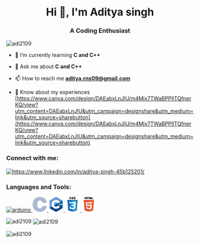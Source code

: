 <h1 align="center">Hi 👋, I'm Aditya singh</h1>
<h3 align="center">A Coding Enthusiast</h3>

<p align="left"> <img src="https://komarev.com/ghpvc/?username=adi2109&label=Profile%20views&color=0e75b6&style=flat" alt="adi2109" /> </p>

- 🌱 I’m currently learning **C and C++**

- 💬 Ask me about **C and C++**

- 📫 How to reach me **aditya.rns09@gmail.com**

- 📄 Know about my experiences [https://www.canva.com/design/DAEabxLnJlU/m4Mjx7TWaBPPllTQfnerKQ/view?utm_content=DAEabxLnJlU&utm_campaign=designshare&utm_medium=link&utm_source=sharebutton](https://www.canva.com/design/DAEabxLnJlU/m4Mjx7TWaBPPllTQfnerKQ/view?utm_content=DAEabxLnJlU&utm_campaign=designshare&utm_medium=link&utm_source=sharebutton)

<h3 align="left">Connect with me:</h3>
<p align="left">
<a href="https://linkedin.com/in/https://www.linkedin.com/in/aditya-singh-45b125201/" target="blank"><img align="center" src="https://cdn.jsdelivr.net/npm/simple-icons@3.0.1/icons/linkedin.svg" alt="https://www.linkedin.com/in/aditya-singh-45b125201/" height="30" width="40" /></a>
</p>

<h3 align="left">Languages and Tools:</h3>
<p align="left"> <a href="https://www.arduino.cc/" target="_blank"> <img src="https://cdn.worldvectorlogo.com/logos/arduino-1.svg" alt="arduino" width="40" height="40"/> </a> <a href="https://www.cprogramming.com/" target="_blank"> <img src="https://raw.githubusercontent.com/devicons/devicon/master/icons/c/c-original.svg" alt="c" width="40" height="40"/> </a> <a href="https://www.w3schools.com/cpp/" target="_blank"> <img src="https://raw.githubusercontent.com/devicons/devicon/master/icons/cplusplus/cplusplus-original.svg" alt="cplusplus" width="40" height="40"/> </a> <a href="https://www.w3schools.com/css/" target="_blank"> <img src="https://raw.githubusercontent.com/devicons/devicon/master/icons/css3/css3-original-wordmark.svg" alt="css3" width="40" height="40"/> </a> <a href="https://www.w3.org/html/" target="_blank"> <img src="https://raw.githubusercontent.com/devicons/devicon/master/icons/html5/html5-original-wordmark.svg" alt="html5" width="40" height="40"/> </a> </p>

<p><img align="left" src="https://github-readme-stats.vercel.app/api/top-langs?username=adi2109&show_icons=true&locale=en&layout=compact" alt="adi2109" /></p>

<p>&nbsp;<img align="center" src="https://github-readme-stats.vercel.app/api?username=adi2109&show_icons=true&locale=en" alt="adi2109" /></p>

<p><img align="center" src="https://github-readme-streak-stats.herokuapp.com/?user=adi2109&" alt="adi2109" /></p>
